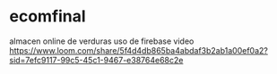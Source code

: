 # ecomfinal
almacen online de verduras
uso de firebase
video https://www.loom.com/share/5f4d4db865ba4abdaf3b2ab1a00ef0a2?sid=7efc9117-99c5-45c1-9467-e38764e68c2e

